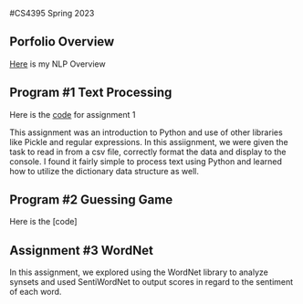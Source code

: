 	
#CS4395 Spring 2023

## Porfolio Overview

[Here](https://github.com/tar0dev/HLTPortfolio/blob/main/Overview%20of%20NLP.pdf)  is my NLP Overview

## Program #1 Text Processing
Here is the [code](https://github.com/tar0dev/HLTPortfolio/blob/main/homework1/Homework1_jll180004.py) for assignment 1

 
 This assignment was an introduction to Python and use of other libraries like Pickle and regular expressions. In this assiignment, we were given the task to read in from a csv file, correctly format the data and display to the console. I found it fairly simple to process text using Python and learned how to utilize the dictionary data structure as well. 
 
## Program #2 Guessing Game
 
 Here is the [code]
 

## Assignment #3 WordNet
 
 In this assignment, we explored using the WordNet library to analyze synsets and used SentiWordNet to output scores in regard to the sentiment of each word. 